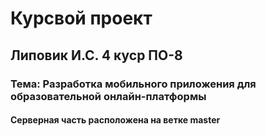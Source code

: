 # Курсвой проект

## Липовик И.С. 4 куср ПО-8

### Тема: Разработка мобильного приложения для образовательной онлайн-платформы

#### Серверная часть расположена на ветке master

